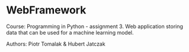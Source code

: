 # WebFramework
Course: Programming in Python - assignment 3.
Web application storing data that can be used for a machine learning model.

Authors: Piotr Tomalak & Hubert Jatczak

